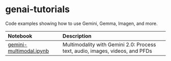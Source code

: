 # genai-tutorials
Code examples showing how to use Gemini, Gemma,  Imagen, and more.

| Notebook                                                                 | Description                                                                      |
|:-------------------------------------------------------------------------|:---------------------------------------------------------------------------------|
| [gemini-multimodal.ipynb](notebooks/gemini-multimodal.ipynb)             |  Multimodality with Gemini 2.0: Process text, audio, images, videos, and PFDs    |
